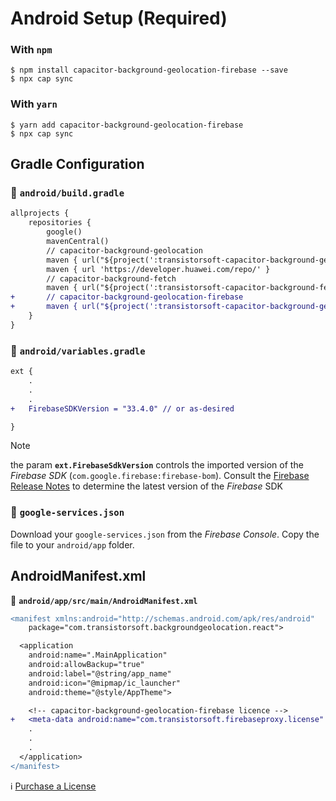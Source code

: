 # Android Setup (Required)

### With `npm`

```shell
$ npm install capacitor-background-geolocation-firebase --save
$ npx cap sync
```

### With `yarn`

```shell
$ yarn add capacitor-background-geolocation-firebase
$ npx cap sync
```

## Gradle Configuration

### :open_file_folder: **`android/build.gradle`**

```diff
allprojects {
    repositories {
        google()
        mavenCentral()
        // capacitor-background-geolocation
        maven { url("${project(':transistorsoft-capacitor-background-geolocation').projectDir}/libs") }
        maven { url 'https://developer.huawei.com/repo/' }
        // capacitor-background-fetch
        maven { url("${project(':transistorsoft-capacitor-background-fetch').projectDir}/libs") }
+       // capacitor-background-geolocation-firebase
+       maven { url("${project(':transistorsoft-capacitor-background-geolocation-firebase').projectDir}/libs") }
    }
}
```

### :open_file_folder: **`android/variables.gradle`**


```diff
ext {
    .
    .
    .
+   FirebaseSDKVersion = "33.4.0" // or as-desired

}

```

> [!NOTE]  
> the param __`ext.FirebaseSdkVersion`__ controls the imported version of the *Firebase SDK* (`com.google.firebase:firebase-bom`).  Consult the [Firebase Release Notes](https://firebase.google.com/support/release-notes/android?_gl=1*viqpog*_up*MQ..*_ga*MTE1NjI2MDkuMTcyOTA4ODY0MQ..*_ga_CW55HF8NVT*MTcyOTA4ODY0MS4xLjAuMTcyOTA4ODY0MS4wLjAuMA..#latest_sdk_versions) to determine the latest version of the *Firebase* SDK


### :open_file_folder: **`google-services.json`**

Download your `google-services.json` from the *Firebase Console*.  Copy the file to your `android/app` folder.

## AndroidManifest.xml

:open_file_folder: **`android/app/src/main/AndroidManifest.xml`**

```diff
<manifest xmlns:android="http://schemas.android.com/apk/res/android"
    package="com.transistorsoft.backgroundgeolocation.react">

  <application
    android:name=".MainApplication"
    android:allowBackup="true"
    android:label="@string/app_name"
    android:icon="@mipmap/ic_launcher"
    android:theme="@style/AppTheme">

    <!-- capacitor-background-geolocation-firebase licence -->
+   <meta-data android:name="com.transistorsoft.firebaseproxy.license" android:value="YOUR_LICENCE_KEY_HERE" />
    .
    .
    .
  </application>
</manifest>

```

:information_source: [Purchase a License](https://shop.transistorsoft.com/collections/frontpage/products/background-geolocation-firebase)

